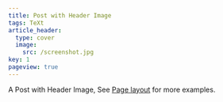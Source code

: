 ```yaml
---
title: Post with Header Image
tags: TeXt
article_header:
  type: cover
  image:
    src: /screenshot.jpg
key: 1
pageview: true
---
```


A Post with Header Image, See [Page layout](https://tianqi.name/jekyll-TeXt-theme/samples.html#page-layout) for more examples.

<!--more-->
